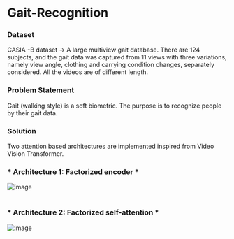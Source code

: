 # Gait-Recognition

### Dataset ###
CASIA -B dataset -> A large multiview gait database. There are 124 subjects, and the gait data was captured from 11 views with three variations, namely view angle, clothing and carrying condition changes, separately considered. All the videos are of different length.

### Problem Statement ###
Gait (walking style)  is a soft biometric. The purpose is to recognize people by their gait data.

### Solution ###
Two attention based architectures are implemented inspired from Video Vision Transformer. 


### * Architecture 1: Factorized encoder * ###
![image](https://github.com/Shivani-15/Gait-Recognition/assets/58560161/1f83d35a-a46f-409b-9c5d-d2a70b0c95fd)
<br>
<br>
### * Architecture 2: Factorized self-attention * ###
![image](https://github.com/Shivani-15/Gait-Recognition/assets/58560161/7d73a6a7-0808-4c8c-beed-8dab2dd268ee)

